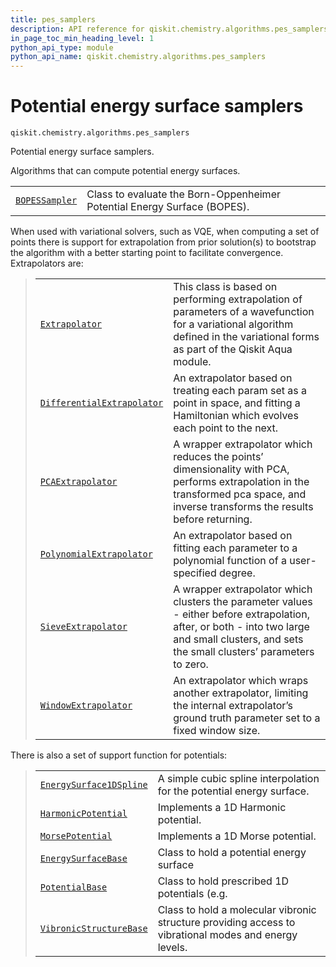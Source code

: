```yaml
---
title: pes_samplers
description: API reference for qiskit.chemistry.algorithms.pes_samplers
in_page_toc_min_heading_level: 1
python_api_type: module
python_api_name: qiskit.chemistry.algorithms.pes_samplers
---
```


<span id="module-qiskit.chemistry.algorithms.pes_samplers" />

<span id="qiskit-chemistry-algorithms-pes-samplers" />

<span id="potential-energy-surface-samplers-qiskit-chemistry-algorithms-pes-samplers" />

# Potential energy surface samplers

<span id="module-qiskit.chemistry.algorithms.pes_samplers" />

`qiskit.chemistry.algorithms.pes_samplers`

Potential energy surface samplers.

Algorithms that can compute potential energy surfaces.

|                                                                                                                                 |                                                                          |
| ------------------------------------------------------------------------------------------------------------------------------- | ------------------------------------------------------------------------ |
| [`BOPESSampler`](qiskit.chemistry.algorithms.pes_samplers.BOPESSampler "qiskit.chemistry.algorithms.pes_samplers.BOPESSampler") | Class to evaluate the Born-Oppenheimer Potential Energy Surface (BOPES). |

When used with variational solvers, such as VQE, when computing a set of points there is support for extrapolation from prior solution(s) to bootstrap the algorithm with a better starting point to facilitate convergence. Extrapolators are:

> |                                                                                                                                                                     |                                                                                                                                                                                                |
> | ------------------------------------------------------------------------------------------------------------------------------------------------------------------- | ---------------------------------------------------------------------------------------------------------------------------------------------------------------------------------------------- |
> | [`Extrapolator`](qiskit.chemistry.algorithms.pes_samplers.Extrapolator "qiskit.chemistry.algorithms.pes_samplers.Extrapolator")                                     | This class is based on performing extrapolation of parameters of a wavefunction for a variational algorithm defined in the variational forms as part of the Qiskit Aqua module.                |
> | [`DifferentialExtrapolator`](qiskit.chemistry.algorithms.pes_samplers.DifferentialExtrapolator "qiskit.chemistry.algorithms.pes_samplers.DifferentialExtrapolator") | An extrapolator based on treating each param set as a point in space, and fitting a Hamiltonian which evolves each point to the next.                                                          |
> | [`PCAExtrapolator`](qiskit.chemistry.algorithms.pes_samplers.PCAExtrapolator "qiskit.chemistry.algorithms.pes_samplers.PCAExtrapolator")                            | A wrapper extrapolator which reduces the points’ dimensionality with PCA, performs extrapolation in the transformed pca space, and inverse transforms the results before returning.            |
> | [`PolynomialExtrapolator`](qiskit.chemistry.algorithms.pes_samplers.PolynomialExtrapolator "qiskit.chemistry.algorithms.pes_samplers.PolynomialExtrapolator")       | An extrapolator based on fitting each parameter to a polynomial function of a user-specified degree.                                                                                           |
> | [`SieveExtrapolator`](qiskit.chemistry.algorithms.pes_samplers.SieveExtrapolator "qiskit.chemistry.algorithms.pes_samplers.SieveExtrapolator")                      | A wrapper extrapolator which clusters the parameter values - either before extrapolation, after, or both - into two large and small clusters, and sets the small clusters’ parameters to zero. |
> | [`WindowExtrapolator`](qiskit.chemistry.algorithms.pes_samplers.WindowExtrapolator "qiskit.chemistry.algorithms.pes_samplers.WindowExtrapolator")                   | An extrapolator which wraps another extrapolator, limiting the internal extrapolator’s ground truth parameter set to a fixed window size.                                                      |

There is also a set of support function for potentials:

> |                                                                                                                                                            |                                                                                                       |
> | ---------------------------------------------------------------------------------------------------------------------------------------------------------- | ----------------------------------------------------------------------------------------------------- |
> | [`EnergySurface1DSpline`](qiskit.chemistry.algorithms.pes_samplers.EnergySurface1DSpline "qiskit.chemistry.algorithms.pes_samplers.EnergySurface1DSpline") | A simple cubic spline interpolation for the potential energy surface.                                 |
> | [`HarmonicPotential`](qiskit.chemistry.algorithms.pes_samplers.HarmonicPotential "qiskit.chemistry.algorithms.pes_samplers.HarmonicPotential")             | Implements a 1D Harmonic potential.                                                                   |
> | [`MorsePotential`](qiskit.chemistry.algorithms.pes_samplers.MorsePotential "qiskit.chemistry.algorithms.pes_samplers.MorsePotential")                      | Implements a 1D Morse potential.                                                                      |
> | [`EnergySurfaceBase`](qiskit.chemistry.algorithms.pes_samplers.EnergySurfaceBase "qiskit.chemistry.algorithms.pes_samplers.EnergySurfaceBase")             | Class to hold a potential energy surface                                                              |
> | [`PotentialBase`](qiskit.chemistry.algorithms.pes_samplers.PotentialBase "qiskit.chemistry.algorithms.pes_samplers.PotentialBase")                         | Class to hold prescribed 1D potentials (e.g.                                                          |
> | [`VibronicStructureBase`](qiskit.chemistry.algorithms.pes_samplers.VibronicStructureBase "qiskit.chemistry.algorithms.pes_samplers.VibronicStructureBase") | Class to hold a molecular vibronic structure providing access to vibrational modes and energy levels. |

